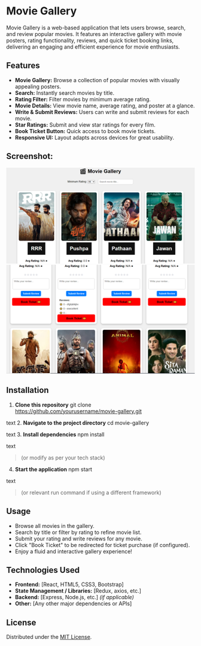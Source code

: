 # Movie Gallery

Movie Gallery is a web-based application that lets users browse, search, and review popular movies. It features an interactive gallery with movie posters, rating functionality, reviews, and quick ticket booking links, delivering an engaging and efficient experience for movie enthusiasts.

## Features

- **Movie Gallery:** Browse a collection of popular movies with visually appealing posters.
- **Search:** Instantly search movies by title.
- **Rating Filter:** Filter movies by minimum average rating.
- **Movie Details:** View movie name, average rating, and poster at a glance.
- **Write & Submit Reviews:** Users can write and submit reviews for each movie.
- **Star Ratings:** Submit and view star ratings for every film.
- **Book Ticket Button:** Quick access to book movie tickets.
- **Responsive UI:** Layout adapts across devices for great usability.

## Screenshot:

![1](https://github.com/RaviSankar-Dev/Movies_Gallery_Review_Rating/blob/b760b652b681235342bc4a31582727342123aba9/movies%20and%20gallery.png)
![2](https://github.com/RaviSankar-Dev/Movies_Gallery_Review_Rating/blob/2af52a1f20559d1b8c512c2dd66a41821295a0f3/movies%20and%20gallery%20(2).png)


## Installation

1. **Clone this repository**
git clone https://github.com/yourusername/movie-gallery.git

text
2. **Navigate to the project directory**
cd movie-gallery

text
3. **Install dependencies**
npm install

text
> (or modify as per your tech stack)
4. **Start the application**
npm start

text
> (or relevant run command if using a different framework)

## Usage

- Browse all movies in the gallery.
- Search by title or filter by rating to refine movie list.
- Submit your rating and write reviews for any movie.
- Click "Book Ticket" to be redirected for ticket purchase (if configured).
- Enjoy a fluid and interactive gallery experience!

## Technologies Used

- **Frontend:** [React, HTML5, CSS3, Bootstrap]
- **State Management / Libraries:** [Redux, axios, etc.]
- **Backend:** [Express, Node.js, etc.] *(if applicable)*
- **Other:** [Any other major dependencies or APIs]

## License

Distributed under the [MIT License](LICENSE).

